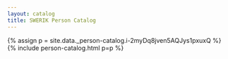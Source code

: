 ```yaml
---
layout: catalog
title: SWERIK Person Catalog
---
```

{% assign p = site.data._person-catalog.i-2myDq8jven5AQJys1pxuxQ %}
{% include person-catalog.html p=p %}

